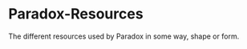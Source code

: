 <!-- ![Artemis](https://github.com/ArtemisDevGroup/Artemis-Resources/blob/main/Text/ArtemisWithLogo.png) -->
# Paradox-Resources
The different resources used by Paradox in some way, shape or form.

<!--
## Images
The different images used in the project.
-->

<!---webhooktest->